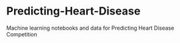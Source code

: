 # Predicting-Heart-Disease
Machine learning notebooks and data for Predicting Heart Disease Competition
